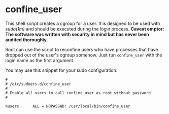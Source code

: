 # confine_user

This shell script creates a cgroup for a user. It is designed to be used
with *sudo(1m)* and should be executed during the login process. **Caveat emptor:
The software was written with security in mind but has never been audited thoroughly.**

Root can use the script to reconfine users who have processes that have
dropped out of the user's cgroup somehow. Just run `confine_user` with the
login name as the first argument.

You may use this snippet for your sudo configuration:

    #
    # /etc/sudoers.d/confine_user
    #
    # Enable all users to call confine_user as root without password
    #

    %users		ALL = NOPASSWD: /usr/local/bin/confine_user
